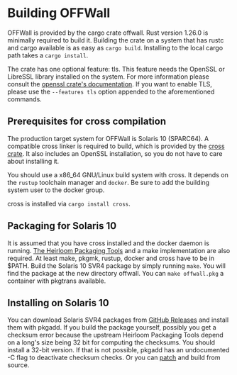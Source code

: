 # Building OFFWall

OFFWall is provided by the cargo crate offwall.
Rust version 1.26.0 is minimally required to build it.
Building the crate on a system that has rustc and cargo available is as easy as `cargo build`.
Installing to the local cargo path takes a `cargo install`.

The crate has one optional feature: tls.
This feature needs the OpenSSL or LibreSSL library installed on the system.
For more information please consult the [openssl crate's documentation](https://crates.io/crates/openssl).
If you want to enable TLS, please use the `--features tls` option appended to the aforementioned commands.

## Prerequisites for cross compilation

The production target system for OFFWall is Solaris 10 (SPARC64).
A compatible cross linker is required to build, which is provided by the [cross crate](https://crates.io/crates/cross).
It also includes an OpenSSL installation, so you do not have to care about installing it.

You should use a x86_64 GNU/Linux build system with cross.
It depends on the `rustup` toolchain manager and `docker`.
Be sure to add the building system user to the docker group.

cross is installed via `cargo install cross`.

## Packaging for Solaris 10

It is assumed that you have cross installed and the docker daemon is running.
[The Heirloom Packaging Tools](http://heirloom.sourceforge.net/pkgtools.html)
and a make implementation are also required.
At least make, pkgmk, rustup, docker and cross have to be in $PATH.
Build the Solaris 10 SVR4 package by simply running `make`.
You will find the package at the new directory offwall.
You can `make offwall.pkg` a container with pkgtrans available.

## Installing on Solaris 10

You can download Solaris SVR4 packages from
[GitHub Releases](https://github.com/bgermann/offwall/releases) and install them with pkgadd.
If you build the package yourself, possibly you get a checksum error
because the upstream Heirloom Packaging Tools depend on a long's size
being 32 bit for computing the checksums. You should install a 32-bit version.
If that is not possible, pkgadd has an undocumented -C flag to deactivate checksum checks.
Or you can [patch](https://github.com/eunuchs/heirloom-project/pull/1) and build from source.
